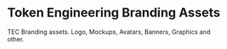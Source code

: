 # Token Engineering Branding Assets
TEC Branding assets. Logo, Mockups, Avatars, Banners, Graphics and other.
